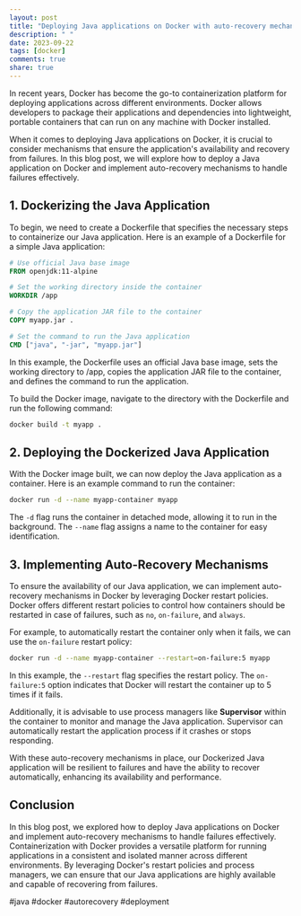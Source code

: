 ```yaml
---
layout: post
title: "Deploying Java applications on Docker with auto-recovery mechanisms"
description: " "
date: 2023-09-22
tags: [docker]
comments: true
share: true
---
```


In recent years, Docker has become the go-to containerization platform for deploying applications across different environments. Docker allows developers to package their applications and dependencies into lightweight, portable containers that can run on any machine with Docker installed. 

When it comes to deploying Java applications on Docker, it is crucial to consider mechanisms that ensure the application's availability and recovery from failures. In this blog post, we will explore how to deploy a Java application on Docker and implement auto-recovery mechanisms to handle failures effectively.

## 1. Dockerizing the Java Application

To begin, we need to create a Dockerfile that specifies the necessary steps to containerize our Java application. Here is an example of a Dockerfile for a simple Java application:

```Dockerfile
# Use official Java base image
FROM openjdk:11-alpine

# Set the working directory inside the container
WORKDIR /app

# Copy the application JAR file to the container
COPY myapp.jar .

# Set the command to run the Java application
CMD ["java", "-jar", "myapp.jar"]
```

In this example, the Dockerfile uses an official Java base image, sets the working directory to /app, copies the application JAR file to the container, and defines the command to run the application.

To build the Docker image, navigate to the directory with the Dockerfile and run the following command:

```bash
docker build -t myapp .
```

## 2. Deploying the Dockerized Java Application

With the Docker image built, we can now deploy the Java application as a container. Here is an example command to run the container:

```bash
docker run -d --name myapp-container myapp
```

The `-d` flag runs the container in detached mode, allowing it to run in the background. The `--name` flag assigns a name to the container for easy identification.

## 3. Implementing Auto-Recovery Mechanisms

To ensure the availability of our Java application, we can implement auto-recovery mechanisms in Docker by leveraging Docker restart policies. Docker offers different restart policies to control how containers should be restarted in case of failures, such as `no`, `on-failure`, and `always`.

For example, to automatically restart the container only when it fails, we can use the `on-failure` restart policy:

```bash
docker run -d --name myapp-container --restart=on-failure:5 myapp
```

In this example, the `--restart` flag specifies the restart policy. The `on-failure:5` option indicates that Docker will restart the container up to 5 times if it fails.

Additionally, it is advisable to use process managers like **Supervisor** within the container to monitor and manage the Java application. Supervisor can automatically restart the application process if it crashes or stops responding.

With these auto-recovery mechanisms in place, our Dockerized Java application will be resilient to failures and have the ability to recover automatically, enhancing its availability and performance.

## Conclusion

In this blog post, we explored how to deploy Java applications on Docker and implement auto-recovery mechanisms to handle failures effectively. Containerization with Docker provides a versatile platform for running applications in a consistent and isolated manner across different environments. By leveraging Docker's restart policies and process managers, we can ensure that our Java applications are highly available and capable of recovering from failures. 

#java #docker #autorecovery #deployment